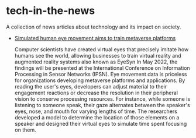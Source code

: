 # tech-in-the-news

A collection of news articles about technology and its impact on society.

* [Simulated human eye movement aims to train metaverse platforms](https://www.sciencedaily.com/releases/2022/03/220307132000.htm )

  Computer scientists have created virtual eyes that precisely imitate how humans see the world, allowing businesses to train virtual reality and augmented reality systems also known as EyeSyn In May 2022, the findings will be presented at the International Conference on Information Processing in Sensor Networks (IPSN). Eye movement data is priceless for organizations developing metaverse platforms and applications. By reading the user's eyes, developers can adjust material to their engagement reactions or decrease the resolution in their peripheral vision to conserve processing resources. For instance, while someone is listening to someone speak, their gaze alternates between the speaker's eyes, nose, and mouth for varying lengths of time. The researchers developed a model to determine the location of those elements on a speaker and designed their virtual eyes to simulate time spent focusing on them.
